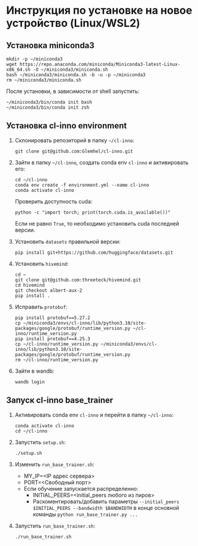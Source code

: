 # Инструкция по установке на новое устройство (Linux/WSL2)

## Установка miniconda3

```shell
mkdir -p ~/miniconda3
wget https://repo.anaconda.com/miniconda/Miniconda3-latest-Linux-x86_64.sh -O ~/miniconda3/miniconda.sh
bash ~/miniconda3/miniconda.sh -b -u -p ~/miniconda3
rm ~/miniconda3/miniconda.sh
```

После установки, в зависимости от shell запустить:
```shell
~/miniconda3/bin/conda init bash
~/miniconda3/bin/conda init zsh
```

## Установка cl-inno environment

1. Склонировать репозиторий в папку `~/cl-inno`:

    ```shell
    git clone git@github.com:Glemhel/cl-inno.git
    ```
2. Зайти в папку `~/cl-inno`, создать conda env `cl-inno` и активировать его:

    ```shell
    cd ~/cl-inno
    conda env create -f environment.yml --name cl-inno
    conda activate cl-inno
    ```
    Проверить доступность cuda:

    ```shell
    python -c "import torch; print(torch.cuda.is_available())"
    ```

    Если не равно `True`, то необходимо установить cuda последней версии.

3. Установить `datasets` правильной версии:

    ```shell
    pip install git+https://github.com/huggingface/datasets.git
    ```

4. Установить `hivemind`:

    ```shell
    cd ~
    git clone git@github.com:threeteck/hivemind.git
    cd hivemind
    git checkout albert-aux-2
    pip install .
    ```
5. Исправить `protobuf`:

    ```shell
    pip install protobuf==5.27.2
    cp ~/miniconda3/envs/cl-inno/lib/python3.10/site-packages/google/protobuf/runtime_version.py ~/cl-inno/runtime_version.py
    pip install protobuf==4.25.3
    cp ~/cl-inno/runtime_version.py ~/miniconda3/envs/cl-inno/lib/python3.10/site-packages/google/protobuf/runtime_version.py
    rm ~/cl-inno/runtime_version.py
    ```
6. Зайти в wandb:

    ```shell
    wandb login
    ```

## Запуск cl-inno base_trainer

1. Активировать conda env `cl-inno` и перейти в папку `~/cl-inno`:

    ```shell
    conda activate cl-inno
    cd ~/cl-inno
    ```

2. Запустить `setup.sh`:

    ```shell
    ./setup.sh
    ```

3. Изменить `run_base_trainer.sh`:
   - MY_IP=<IP адрес сервера>
   - PORT=<Свободный порт>
   - Если обучение запускается распределенно:
     - INITIAL_PEERS=<initial_peers любого из пиров>
     - Раскоментировать/добавить параметры `--initial_peers $INITIAL_PEERS --bandwidth $BANDWIDTH` в конце основной команды `python run_base_trainer.py ...`

4. Запустить `run_base_trainer.sh`:

   ```shell
   ./run_base_trainer.sh
   ```